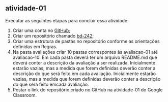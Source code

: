 ## atividade-01

Executar as seguintes etapas para concluir essa atividade:
1) Criar uma conta no [GitHub](https://github.com/spyvanilla);
2) Criar um repositório chamado [bd-242](https://github.com/spyvanilla/bd-242);
3) Criar uma estrutura de pastas no repositório conforme as orientações definidas em Regras.
4) Na pasta avaliações criar 10 pastas correspontes às avaliacao-01 até avaliacao-10. Em cada pasta deverá ter um arquivo README.md que deverá conter a descrição da avaliação a ser realizada. Inicialmente estarão vazias, mas a medida que forem definidas deverão conter a descrição do que será feito em cada avaliação. Inicialmente estarão vazias, mas a medida que forem definidas deverão conter a descrição do que será feito emcada avaliação.
5) Postar o link do repositório criado no GitHub na atividade-01 do Google Classroom.
